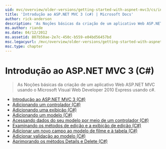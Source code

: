 ```yaml
---
uid: mvc/overview/older-versions/getting-started-with-aspnet-mvc3/cs/index
title: 'Introdução ao ASP.NET MVC 3 (c#) | Microsoft Docs'
author: rick-anderson
description: 'As Noções básicas da criação de um aplicativo Web ASP.NET MVC usando o Microsoft Visual Web Developer 2010 Express usando c#.'
ms.author: riande
ms.date: 04/12/2012
ms.assetid: 807b50ae-2e7c-450c-b559-e04bd56457bd
msc.legacyurl: /mvc/overview/older-versions/getting-started-with-aspnet-mvc3/cs
msc.type: chapter
---
```

<a name="getting-started-with-aspnet-mvc-3-c"></a>Introdução ao ASP.NET MVC 3 (C#)
====================
> As Noções básicas da criação de um aplicativo Web ASP.NET MVC usando o Microsoft Visual Web Developer 2010 Express usando c#.


- [Introdução ao ASP.NET MVC 3 (C#)](intro-to-aspnet-mvc-3.md)
- [Adicionando um controlador (C#)](adding-a-controller.md)
- [Adicionando uma exibição (C#)](adding-a-view.md)
- [Adicionando um modelo (C#)](adding-a-model.md)
- [Acessando dados do seu modelo por meio de um controlador (C#)](accessing-your-models-data-from-a-controller.md)
- [Examinando os métodos de edição e a exibição de edição (C#)](examining-the-edit-methods-and-edit-view.md)
- [Adicionar um novo campo ao modelo de filme e à tabela (C#)](adding-a-new-field.md)
- [Adicionar validação ao modelo (C#)](adding-validation-to-the-model.md)
- [Aprimorando os métodos Details e Delete (C#)](improving-the-details-and-delete-methods.md)
